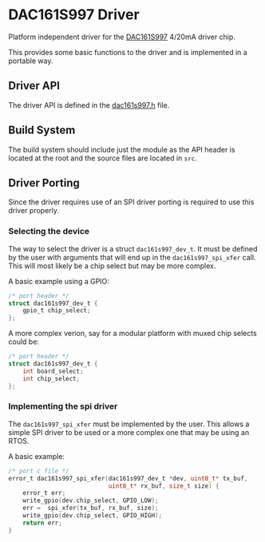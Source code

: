 # DAC161S997 Driver
Platform independent driver for the [DAC161S997](https://www.ti.com/product/DAC161S997) 4/20mA driver chip.

This provides some basic functions to the driver and is implemented in a portable way.

## Driver API

The driver API is defined in the [dac161s997.h](dac161s997.h) file.

## Build System
The build system should include just the module as the API header is located at the root and the source files are located in `src`.

## Driver Porting

Since the driver requires use of an SPI driver porting is required to use this driver properly.

### Selecting the device
The way to select the driver is a struct `dac161s997_dev_t`.
It must be defined by the user with arguments that will end up in the `dac161s997_spi_xfer` call.
This will most likely be a chip select but may be more complex.

A basic example using a GPIO:
```c
/* port header */
struct dac161s997_dev_t {
    gpio_t chip_select;
};
```

A more complex verion, say for a modular platform with muxed chip selects could be:
```c
/* port header */
struct dac161s997_dev_t {
    int board_select;
    int chip_select;
};
```

### Implementing the spi driver
The `dac161s997_spi_xfer` must be implemented by the user.
This allows a simple SPI driver to be used or a more complex one that may be using an RTOS.

A basic example:
```c
/* port c file */
error_t dac161s997_spi_xfer(dac161s997_dev_t *dev, uint8_t* tx_buf,
                            uint8_t* rx_buf, size_t size) {
    error_t err;
    write_gpio(dev.chip_select, GPIO_LOW);
    err =  spi_xfer(tx_buf, rx_buf, size);
    write_gpio(dev.chip_select, GPIO_HIGH);
    return err;
}
```





